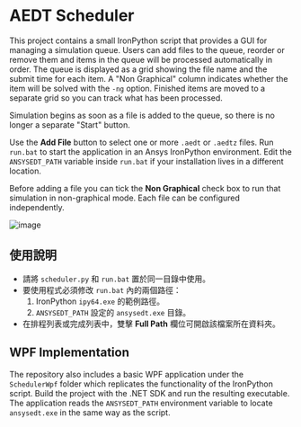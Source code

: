 # AEDT Scheduler

This project contains a small IronPython script that provides a GUI for
managing a simulation queue.  Users can add files to the queue, reorder or
remove them and items in the queue will be processed automatically in order.
The queue is displayed as a grid showing the file name and the submit time for
each item. A "Non Graphical" column indicates whether the item will be solved
with the `-ng` option. Finished items are moved to a separate grid so you can
track what has been processed.

Simulation begins as soon as a file is added to the queue, so there is no
longer a separate "Start" button.

Use the **Add File** button to select one or more `.aedt` or `.aedtz` files.
Run `run.bat` to start the application in an Ansys IronPython environment.
Edit the `ANSYSEDT_PATH` variable inside `run.bat` if your installation lives
in a different location.

Before adding a file you can tick the **Non Graphical** check box to run that
simulation in non-graphical mode. Each file can be configured independently.

![image](https://github.com/user-attachments/assets/cd04f12b-c9a6-4c38-91c0-c225b185cf9d)



## 使用說明

* 請將 `scheduler.py` 和 `run.bat` 置於同一目錄中使用。
* 要使用程式必須修改 `run.bat` 內的兩個路徑：
  1. IronPython `ipy64.exe` 的範例路徑。
  2. `ANSYSEDT_PATH` 設定的 `ansysedt.exe` 目錄。
* 在排程列表或完成列表中，雙擊 **Full Path** 欄位可開啟該檔案所在資料夾。

## WPF Implementation

The repository also includes a basic WPF application under the
`SchedulerWpf` folder which replicates the functionality of the IronPython
script.  Build the project with the .NET SDK and run the resulting
executable.  The application reads the `ANSYSEDT_PATH` environment variable to
locate `ansysedt.exe` in the same way as the script.

